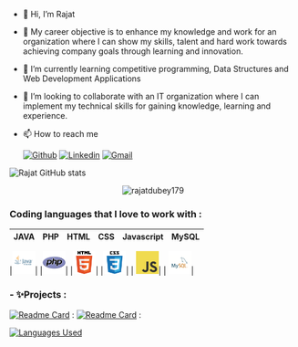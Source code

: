 - 👋 Hi, I’m Rajat 
- 👀 My career objective is to enhance my knowledge and work for an organization where I can show my skills, talent and hard work towards achieving company goals through learning and innovation.
- 🌱 I’m currently learning competitive programming, Data Structures and Web Development Applications 
- 💞️ I’m looking to collaborate with an IT organization where I can implement my technical skills for gaining knowledge, learning and experience.

- 📫 How to reach me  

  [![Github](https://img.shields.io/badge/-Github-000?style=flat&logo=Github&logoColor=white)](https://github.com/rajatdubey179)
    [![Linkedin](https://img.shields.io/badge/-LinkedIn-blue?style=flat&logo=Linkedin&logoColor=white)](https://www.linkedin.com/in/rajatdubey179)
      [![Gmail](https://img.shields.io/badge/-Gmail-c14438?style=flat&logo=Gmail&logoColor=white)](mailto:rajatdubey179@gmail.com)


![Rajat GitHub stats](https://github-readme-stats.vercel.app/api?username=rajatdubey179&theme=dark&show_icons=true)
<p align="center"> <img src="https://komarev.com/ghpvc/?username=rajatdubey179" alt="rajatdubey179" /> </p>

### Coding languages that I love to work with :
 | JAVA  | PHP| HTML | CSS | Javascript|MySQL|  
 | :---: | :---: | :---: | :---: |:---: |:---: |
 

|<code><img height="40" src="https://raw.githubusercontent.com/github/explore/80688e429a7d4ef2fca1e82350fe8e3517d3494d/topics/java/java.png"></code>|
|<code><img height="40" src="https://raw.githubusercontent.com/github/explore/80688e429a7d4ef2fca1e82350fe8e3517d3494d/topics/php/php.png"></code>|
|<code><img height="40" src="https://raw.githubusercontent.com/github/explore/80688e429a7d4ef2fca1e82350fe8e3517d3494d/topics/html/html.png"></code>|
|<code><img height="40" src="https://raw.githubusercontent.com/github/explore/80688e429a7d4ef2fca1e82350fe8e3517d3494d/topics/css/css.png"></code>|
| <code><img height="40" src="https://raw.githubusercontent.com/github/explore/80688e429a7d4ef2fca1e82350fe8e3517d3494d/topics/javascript/javascript.png"></code>|
   |  <code><img height="40" src="https://raw.githubusercontent.com/github/explore/80688e429a7d4ef2fca1e82350fe8e3517d3494d/topics/mysql/mysql.png"></code>|
   
 


### - ✨Projects :

[![Readme Card](https://github-readme-stats.vercel.app/api/pin/?username=rajatdubey179&repo=Online-Booking-System)](https://github.com/rajatdubey179/Online-Booking-System) :
[![Readme Card](https://github-readme-stats.vercel.app/api/pin/?username=rajatdubey179&repo=Note-Application-)](https://github.com/rajatdubey179/Note-Application-) :

[![Languages Used](https://github-readme-stats.vercel.app/api/top-langs/?username=rajatdubey179)](https://github.com/rajatdubey179/github-readme-stats)


<!---
rajatdubey179/rajatdubey179 is a ✨ special ✨ repository because its `README.md` (this file) appears on your GitHub profile.
You can click the Preview link to take a look at your changes.
--->

